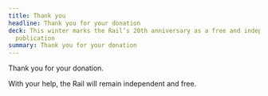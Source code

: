 ```yaml
---
title: Thank you
headline: Thank you for your donation
deck: This winter marks the Rail’s 20th anniversary as a free and independent
  publication
summary: Thank you for your donation
---
```


Thank you for your donation.

With your help, the Rail will remain independent and free.
